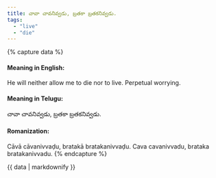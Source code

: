 ```yaml
---
title: చావా చావనివ్వడు, బ్రతకా బ్రతకనివ్వడు.
tags:
  - "live"
  - "die"
---
```


{% capture data %}
#### Meaning in English:
He will neither allow me to die nor to live.
Perpetual worrying.

#### Meaning in Telugu:
చావా చావనివ్వడు, బ్రతకా బ్రతకనివ్వడు.

#### Romanization:
Cāvā cāvanivvaḍu, bratakā bratakanivvaḍu.
Cava cavanivvadu, brataka bratakanivvadu.
{% endcapture %}

{{ data | markdownify }}

